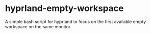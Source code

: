 # hyprland-empty-workspace
A simple bash script for hyprland to focus on the first available empty workspace on the same monitor.
